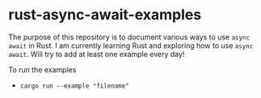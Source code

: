 # rust-async-await-examples
The purpose of this repository is to document various ways to use `async await` in Rust. 
I am currently learning Rust and exploring how to use `async await`.
Will try to add at least one example every day!

To run the examples
- `cargo run --example "filename"`
